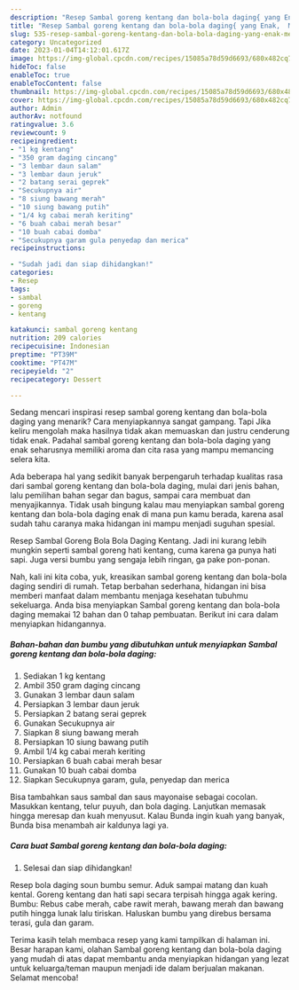 ```yaml
---
description: "Resep Sambal goreng kentang dan bola-bola daging{ yang Enak,  Menu Buat lebaran"
title: "Resep Sambal goreng kentang dan bola-bola daging{ yang Enak,  Menu Buat lebaran"
slug: 535-resep-sambal-goreng-kentang-dan-bola-bola-daging-yang-enak-menu-buat-lebaran
category: Uncategorized
date: 2023-01-04T14:12:01.617Z
image: https://img-global.cpcdn.com/recipes/15085a78d59d6693/680x482cq70/sambal-goreng-kentang-dan-bola-bola-daging-foto-resep-utama.jpg
hideToc: false
enableToc: true
enableTocContent: false
thumbnail: https://img-global.cpcdn.com/recipes/15085a78d59d6693/680x482cq70/sambal-goreng-kentang-dan-bola-bola-daging-foto-resep-utama.jpg
cover: https://img-global.cpcdn.com/recipes/15085a78d59d6693/680x482cq70/sambal-goreng-kentang-dan-bola-bola-daging-foto-resep-utama.jpg
author: Admin
authorAv: notfound
ratingvalue: 3.6
reviewcount: 9
recipeingredient:
- "1 kg kentang"
- "350 gram daging cincang"
- "3 lembar daun salam"
- "3 lembar daun jeruk"
- "2 batang serai geprek"
- "Secukupnya air"
- "8 siung bawang merah"
- "10 siung bawang putih"
- "1/4 kg cabai merah keriting"
- "6 buah cabai merah besar"
- "10 buah cabai domba"
- "Secukupnya garam gula penyedap dan merica"
recipeinstructions:

- "Sudah jadi dan siap dihidangkan!"
categories:
- Resep
tags:
- sambal
- goreng
- kentang

katakunci: sambal goreng kentang 
nutrition: 209 calories
recipecuisine: Indonesian
preptime: "PT39M"
cooktime: "PT47M"
recipeyield: "2"
recipecategory: Dessert

---
```



Sedang mencari inspirasi resep sambal goreng kentang dan bola-bola daging yang menarik? Cara menyiapkannya sangat gampang. Tapi Jika keliru mengolah maka hasilnya tidak akan memuaskan dan justru cenderung tidak enak. Padahal sambal goreng kentang dan bola-bola daging yang enak seharusnya memiliki aroma dan cita rasa yang mampu memancing selera kita.


Ada beberapa hal yang sedikit banyak berpengaruh terhadap kualitas rasa dari sambal goreng kentang dan bola-bola daging, mulai dari jenis bahan, lalu pemilihan bahan segar dan bagus, sampai cara membuat dan menyajikannya. Tidak usah bingung kalau mau menyiapkan sambal goreng kentang dan bola-bola daging enak di mana pun kamu berada, karena asal sudah tahu caranya maka hidangan ini mampu menjadi suguhan spesial.

Resep Sambal Goreng Bola Bola Daging Kentang. Jadi ini kurang lebih mungkin seperti sambal goreng hati kentang, cuma karena ga punya hati sapi. Juga versi bumbu yang sengaja lebih ringan, ga pake pon-ponan.


Nah, kali ini kita coba, yuk, kreasikan sambal goreng kentang dan bola-bola daging sendiri di rumah. Tetap berbahan sederhana, hidangan ini bisa memberi manfaat dalam membantu menjaga kesehatan tubuhmu sekeluarga. Anda bisa menyiapkan Sambal goreng kentang dan bola-bola daging memakai 12 bahan dan 0 tahap pembuatan. Berikut ini cara dalam menyiapkan hidangannya.

<!--inarticleads1-->

##### Bahan-bahan dan bumbu yang dibutuhkan untuk menyiapkan Sambal goreng kentang dan bola-bola daging:

1. Sediakan 1 kg kentang
1. Ambil 350 gram daging cincang
1. Gunakan 3 lembar daun salam
1. Persiapkan 3 lembar daun jeruk
1. Persiapkan 2 batang serai geprek
1. Gunakan Secukupnya air
1. Siapkan 8 siung bawang merah
1. Persiapkan 10 siung bawang putih
1. Ambil 1/4 kg cabai merah keriting
1. Persiapkan 6 buah cabai merah besar
1. Gunakan 10 buah cabai domba
1. Siapkan Secukupnya garam, gula, penyedap dan merica


Bisa tambahkan saus sambal dan saus mayonaise sebagai cocolan. Masukkan kentang, telur puyuh, dan bola daging. Lanjutkan memasak hingga meresap dan kuah menyusut. Kalau Bunda ingin kuah yang banyak, Bunda bisa menambah air kaldunya lagi ya. 

<!--inarticleads2-->

##### Cara buat Sambal goreng kentang dan bola-bola daging:


1. Selesai dan siap dihidangkan!

Resep bola daging soun bumbu semur. Aduk sampai matang dan kuah kental. Goreng kentang dan hati sapi secara terpisah hingga agak kering. Bumbu: Rebus cabe merah, cabe rawit merah, bawang merah dan bawang putih hingga lunak lalu tiriskan. Haluskan bumbu yang direbus bersama terasi, gula dan garam. 

Terima kasih telah membaca resep yang kami tampilkan di halaman ini. Besar harapan kami, olahan Sambal goreng kentang dan bola-bola daging yang mudah di atas dapat membantu anda menyiapkan hidangan yang lezat untuk keluarga/teman maupun menjadi ide dalam berjualan makanan. Selamat mencoba!
